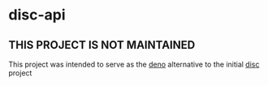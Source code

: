 # disc-api

## THIS PROJECT IS NOT MAINTAINED

This project was intended to serve as the [deno](https://deno.land/) alternative to the initial [disc](https://github.com/lloydaf/disc) project